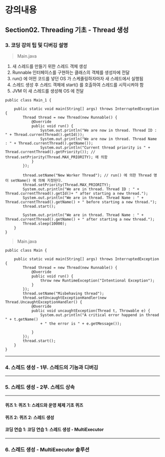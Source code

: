# 강의내용
## Section02. Threading 기초 - Thread 생성
### 3. 코딩 강의 팁 및 디버깅 설명 
> Main.java   
1. 새 스레드를 만들기 위한 스레드 객체 생성   
2. Runnable 인터페이스를 구현하는 클래스의 객체를 생성자에 전달   
3. run() 에 어떤 코드를 넣던 OS 가 스케줄링하자마자 새 스레드에서 실행됨   
4. 스레드 생성 후 스레드 객체에 start() 를 호출하여 스레드를 시작시켜야 함   
5. JVM 이 새 스레드를 생성해 OS 에 전달   
```
public class Main_1 {

	public static void main(String[] args) throws InterruptedException {
		Thread thread = new Thread(new Runnable() {
			@Override
			public void run() {
				System.out.println("We are now in thread. Thread ID : " + Thread.currentThread().getId());
				System.out.println("We are now in thread. Thread Name : " + Thread.currentThread().getName());
				System.out.println("Current thread priority is " + Thread.currentThread().getPriority()); // thread.setPriority(Thread.MAX_PRIORITY); 에 의함
			}	
		});
		
		thread.setName("New Worker Thread"); // run() 에 의한 Thread 명이 setName() 에 의해 지정된다.
		thread.setPriority(Thread.MAX_PRIORITY);
		System.out.println("We are in thread. Thread ID : " + Thread.currentThread().getId()+ " after starting a new thread.");		
		System.out.println("We are in thread. Thread Name : " + Thread.currentThread().getName() + " before starting a new thread.");
		thread.start();
		
		System.out.println("We are in thread. Thread Name : " + Thread.currentThread().getName() + " after starting a new thread.");	
		Thread.sleep(10000);
	}
}
```

> Main.java
```
public class Main {

	public static void main(String[] args) throws InterruptedException {
		Thread thread = new Thread(new Runnable() {
			@Override
			public void run() {
				throw new RuntimeException("Intentional Exception");
			}	
		});
		thread.setName("Misbehaving thread");
		thread.setUncaughtExceptionHandler(new Thread.UncaughtExceptionHandler() {		
			@Override
			public void uncaughtException(Thread t, Throwable e) {
				System.out.println("A critical error happend in thread " + t.getName()
				+ " the error is " + e.getMessage());
				
			}
		});
		thread.start();
	}
}
```
---
### 4. 스레드 생성 - 1부. 스레드의 기능과 디버깅
---
### 5. 스레드 생성 - 2부. 스레드 상속
---
#### 퀴즈 1: 퀴즈 1: 스레드와 운영 체제 기초 퀴즈
#### 퀴즈 2: 퀴즈 2: 스레드 생성
#### 코딩 연습 1: 코딩 연습 1: 스레드 생성 - MultiExecutor
---
### 6. 스레드 생성 - MultiExecutor 솔루션